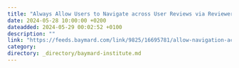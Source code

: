 ```yaml
---
title: "Always Allow Users to Navigate across User Reviews via Reviewer-Submitted Images"
date: 2024-05-28 10:00:00 +0200
dateadded: 2024-05-29 00:02:52 +0100
description: ""
link: "https://feeds.baymard.com/link/9825/16695781/allow-navigation-across-reviews-from-reviewer-images"
category:
directory: _directory/baymard-institute.md
---
```

